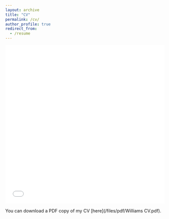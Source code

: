 ```yaml
---
layout: archive
title: "CV"
permalink: /cv/
author_profile: true
redirect_from:
  - /resume
---
```


<iframe src="/files/pdf/CV - Shahab.pdf" width="100%" height="500" frameborder="no" border="0" marginwidth="0" marginheight="0"></iframe>

You can download a PDF copy of my CV [here](/files/pdf/Williams CV.pdf).
